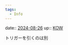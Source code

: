 ```yaml
---
tags:
  - Info
---
```


date:: [2024-08-26](/Daily_Note/2024-08-26.md)
up:: [KOW](../Bar/Novel/Nacaria/KOW.md)

トリガーを引くのは別